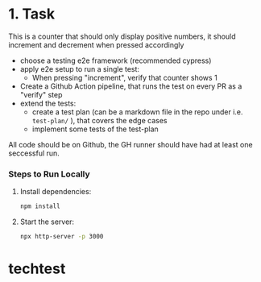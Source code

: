 # 1. Task

This is a counter that should only display positive numbers, it should increment and decrement when pressed accordingly


- choose a testing e2e framework (recommended cypress)
- apply e2e setup to run a single test:
   - When pressing "increment", verify that counter shows 1
- Create a Github Action pipeline, that runs the test on every PR as a "verify" step
- extend the tests:
  - create a test plan (can be a markdown file in the repo under i.e. `test-plan/` ), that covers the edge cases
  - implement some tests of the test-plan
 
All code should be on Github, the GH runner should have had at least one seccessful run.  


### Steps to Run Locally

1. Install dependencies:
   ```bash
   npm install
   ```
2. Start the server:
   ```bash
   npx http-server -p 3000
   ```
# techtest
#